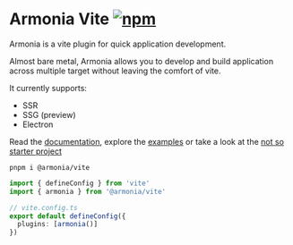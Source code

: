 # Armonia Vite [![npm](https://img.shields.io/npm/v/@armonia/vite.svg)](https://npmjs.com/package/@armonia/vite)

Armonia is a vite plugin for quick application development.

Almost bare metal, Armonia allows you to develop and build application across multiple target without leaving the comfort of vite.

It currently supports:

- SSR
- SSG (preview)
- Electron

Read the [documentation](https://vite.armoniacore.com/), explore the [examples](/packages/playground/) or take a look at the [not so starter project](https://github.com/armoniacore/starter-template-vue-ts)

`pnpm i @armonia/vite`

```ts
import { defineConfig } from 'vite'
import { armonia } from '@armonia/vite'

// vite.config.ts
export default defineConfig({
  plugins: [armonia()]
})
```
